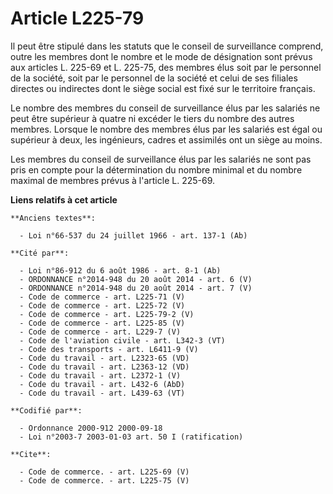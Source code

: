 # Article L225-79

Il peut être stipulé dans les statuts que le conseil de surveillance comprend, outre les membres dont le nombre et le mode de
désignation sont prévus aux articles L. 225-69 et L. 225-75, des membres élus soit par le personnel de la société, soit par
le personnel de la société et celui de ses filiales directes ou indirectes dont le siège social est fixé sur le territoire
français. 

Le nombre des membres du conseil de surveillance élus par les salariés ne peut être supérieur à quatre ni excéder le tiers du
nombre des autres membres. Lorsque le nombre des membres élus par les salariés est égal ou supérieur à deux, les ingénieurs,
cadres et assimilés ont un siège au moins. 

Les membres du conseil de surveillance élus par les salariés ne sont pas pris en compte pour la détermination du nombre
minimal et du nombre maximal de membres prévus à l'article L. 225-69.

**Liens relatifs à cet article**

	**Anciens textes**:

	  - Loi n°66-537 du 24 juillet 1966 - art. 137-1 (Ab)

	**Cité par**:

	  - Loi n°86-912 du 6 août 1986 - art. 8-1 (Ab)
	  - ORDONNANCE n°2014-948 du 20 août 2014 - art. 6 (V)
	  - ORDONNANCE n°2014-948 du 20 août 2014 - art. 7 (V)
	  - Code de commerce - art. L225-71 (V)
	  - Code de commerce - art. L225-72 (V)
	  - Code de commerce - art. L225-79-2 (V)
	  - Code de commerce - art. L225-85 (V)
	  - Code de commerce - art. L229-7 (V)
	  - Code de l'aviation civile - art. L342-3 (VT)
	  - Code des transports - art. L6411-9 (V)
	  - Code du travail - art. L2323-65 (VD)
	  - Code du travail - art. L2363-12 (VD)
	  - Code du travail - art. L2372-1 (V)
	  - Code du travail - art. L432-6 (AbD)
	  - Code du travail - art. L439-63 (VT)

	**Codifié par**:

	  - Ordonnance 2000-912 2000-09-18
	  - Loi n°2003-7 2003-01-03 art. 50 I (ratification)

	**Cite**:

	  - Code de commerce. - art. L225-69 (V)
	  - Code de commerce. - art. L225-75 (V)
